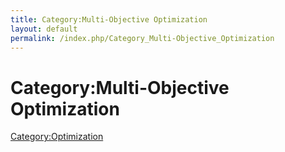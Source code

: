 ```yaml
---
title: Category:Multi-Objective Optimization
layout: default
permalink: /index.php/Category_Multi-Objective_Optimization
---
```


# Category:Multi-Objective Optimization

[Category:Optimization](Category_Optimization)